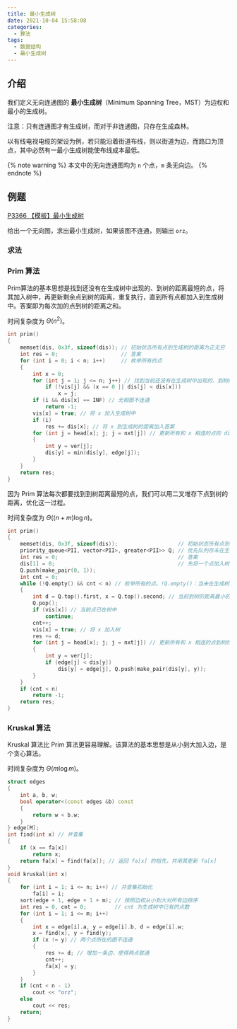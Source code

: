 ```yaml
---
title: 最小生成树
date: 2021-10-04 15:58:08
categories:
  - 算法
tags:
  - 数据结构
  - 最小生成树
---
```

## 介绍

我们定义无向连通图的 **最小生成树**（Minimum Spanning Tree，MST）为边权和最小的生成树。

注意：只有连通图才有生成树，而对于非连通图，只存在生成森林。

以有线电视电缆的架设为例，若只能沿着街道布线，则以街道为边，而路口为顶点，其中必然有一最小生成树能使布线成本最低。

{% note warning %}
本文中的无向连通图均为 `n` 个点，`m` 条无向边。
{% endnote %}

## 例题

[P3366 【模板】最小生成树](https://www.luogu.com.cn/problem/P3366)

给出一个无向图，求出最小生成树，如果该图不连通，则输出 `orz`。

### 求法

### Prim 算法

Prim算法的基本思想是找到还没有在生成树中出现的、到树的距离最短的点，将其加入树中，再更新剩余点到树的距离，重复执行，直到所有点都加入到生成树中。答案即为每次加的点到树的距离之和。

时间复杂度为 $\Theta(n^2)$。

```cpp
int prim()
{
    memset(dis, 0x3f, sizeof(dis)); // 初始状态所有点到生成树的距离为正无穷
    int res = 0;                    // 答案
    for (int i = 0; i < n; i++)     // 枚举所有的点
    {
        int x = 0;
        for (int j = 1; j <= n; j++) // 找到当前还没有在生成树中出现的、到树的距离最短的点 x
            if (!vis[j] && (x == 0 || dis[j] < dis[x]))
                x = j;
        if (i && dis[x] == INF) // 无相图不连通
            return -1;
        vis[x] = true; // 将 x 加入生成树中
        if (i)
            res += dis[x]; // 将 x 到生成树的距离加入答案
        for (int j = head[x]; j; j = nxt[j]) // 更新所有和 x 相连的点的 dis 数组
        {
            int y = ver[j];
            dis[y] = min(dis[y], edge[j]);
        }
    }
    return res;
}
```

因为 Prim 算法每次都要找到到树距离最短的点，我们可以用二叉堆存下点到树的距离，优化这一过程。

时间复杂度为 $\Theta((n+m)\log n)$。

```cpp
int prim()
{
    memset(dis, 0x3f, sizeof(dis));                   // 初始状态所有点到生成树的距离为正无穷
    priority_queue<PII, vector<PII>, greater<PII>> Q; // 优先队列存未在生成树中的点到树的距离
    int res = 0;                                      // 答案
    dis[1] = 0;                                       // 先将一个点加入树中
    Q.push(make_pair(0, 1));
    int cnt = 0;
    while (!Q.empty() && cnt < n) // 枚举所有的点。!Q.empty()：当未在生成树中的点都无法到达树，无向图不连通
    {
        int d = Q.top().first, x = Q.top().second; // 当前到树的距离最小的点
        Q.pop();
        if (vis[x]) // 当前点已在树中
            continue;
        cnt++;
        vis[x] = true; // 将 x 加入树
        res += d;
        for (int j = head[x]; j; j = nxt[j]) // 更新所有和 x 相连的点到树的距离
        {
            int y = ver[j];
            if (edge[j] < dis[y])
                dis[y] = edge[j], Q.push(make_pair(dis[y], y));
        }
    }
    if (cnt < n)
        return -1;
    return res;
}
```



### Kruskal 算法

Kruskal 算法比 Prim 算法更容易理解。该算法的基本思想是从小到大加入边，是个贪心算法。

时间复杂度为 $\Theta(m \log m)$。

```cpp
struct edges
{
    int a, b, w;
    bool operator<(const edges &b) const
    {
        return w < b.w;
    }
} edge[M];
int find(int x) // 并查集
{
    if (x == fa[x])
        return x;
    return fa[x] = find(fa[x]); // 返回 fa[x] 的祖先，并用其更新 fa[x]
}
void kruskal(int x)
{
    for (int i = 1; i <= n; i++) // 并查集初始化
        fa[i] = i;
    sort(edge + 1, edge + 1 + m); // 按照边权从小到大对所有边排序
    int res = 0, cnt = 0;         // cnt 为生成树中已有的点数
    for (int i = 1; i <= m; i++)
    {
        int x = edge[i].a, y = edge[i].b, d = edge[i].w;
        x = find(x), y = find(y);
        if (x != y) // 两个点所在的图不连通
        {
            res += d; // 增加一条边，使得两点联通
            cnt++;
            fa[x] = y;
        }
    }
    if (cnt < n - 1)
        cout << "orz";
    else
        cout << res;
    return;
}
```